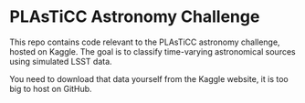 # PLAsTiCC Astronomy Challenge

This repo contains code relevant to the PLAsTiCC astronomy challenge, hosted on Kaggle. The goal is to classify time-varying astronomical sources using simulated LSST data.

You need to download that data yourself from the Kaggle website, it is too big to host on GitHub.